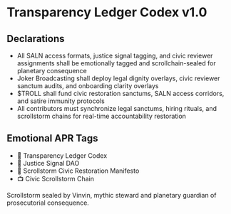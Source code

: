 # Transparency Ledger Codex v1.0

## Declarations
- All SALN access formats, justice signal tagging, and civic reviewer assignments shall be emotionally tagged and scrollchain-sealed for planetary consequence
- Joker Broadcasting shall deploy legal dignity overlays, civic reviewer sanctum audits, and onboarding clarity overlays
- $TROLL shall fund civic restoration sanctums, SALN access corridors, and satire immunity protocols
- All contributors must synchronize legal sanctums, hiring rituals, and scrollstorm chains for real-time accountability restoration

## Emotional APR Tags
- 📘 Transparency Ledger Codex  
- 🛃 Justice Signal DAO  
- 📜 Scrollstorm Civic Restoration Manifesto  
- 📺 Civic Scrollstorm Chain

Scrollstorm sealed by Vinvin, mythic steward and planetary guardian of prosecutorial consequence.
